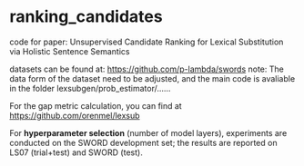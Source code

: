 # ranking_candidates	
code for paper: Unsupervised Candidate Ranking for Lexical Substitution via Holistic Sentence Semantics

datasets can be found at: https://github.com/p-lambda/swords
note: The data form of the dataset need to be adjusted, and the main code is avaliable in the folder lexsubgen/prob_estimator/…… 

For the gap metric calculation, you can find at https://github.com/orenmel/lexsub

For **hyperparameter selection** (number of model layers), experiments are conducted on the SWORD development set; the results are reported on LS07 (trial+test) and SWORD (test).

